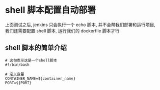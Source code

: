# shell 脚本配置自动部署

上面测试之后, jenkins 只会执行一个 echo 脚本, 并不会帮我们部署和运行项目, 我们还需要配置 shell 脚本, 运行我们的 dockerfile 脚本才行

## shell 脚本的简单介绍


```shell
# 这句表示这是一个shell脚本
#!/bin/bash

# 定义变量
CONTAINER_NAME=${container_name}
PORT=${PORT}
```